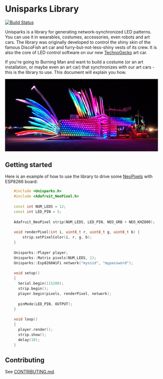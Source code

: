 # Unisparks Library

[![Build Status](https://travis-ci.org/unisparks/unisparks.svg?branch=master)](https://travis-ci.org/unisparks/unisparks)

Unisparks is a library for generating network-synchronized LED patterns. 
You can use it in wearables, costumes, accessories, even robots and art cars. The library was originally developed
to control the shiny skin of the famous DiscoFish art car and furry-but-not-less-shiny vests of its crew. It is
also the core of LED control software on our new [TechnoGecko](https://www.technogecko.org/) art car.

If you're going to Burning Man and want to build a costume (or an art installation, or maybe even an art car)
that synchronizes with our art cars - this is the library to use. This document will explain you how.

![Image](extras/docs/discofish.jpg)

## Getting started

Here is an example of how to use the library to 
drive some [NeoPixels](https://www.adafruit.com/index.php?main_page=category&cPath=168) with ESP8266 board:

```c++
    #include <Unisparks.h>
    #include <Adafruit_NeoPixel.h>

    const int NUM_LEDS = 12;
    const int LED_PIN = 5; 
 
    Adafruit_NeoPixel strip(NUM_LEDS, LED_PIN, NEO_GRB + NEO_KHZ800);

    void renderPixel(int i, uint8_t r, uint8_t g, uint8_t b) {
        strip.setPixelColor(i, r, g, b);       
    }

    Unisparks::Player player;
    Unisparks::Matrix pixels(NUM_LEDS, 1);
    Unisparks::Esp8266WiFi network("myssid", "mypassword");

    void setup()
    {
      Serial.begin(115200);
      strip.begin();
      player.begin(pixels, renderPixel, network);
 
      pinMode(LED_PIN, OUTPUT);
    }

    void loop()
    {
      player.render();
      strip.show();
      delay(10);
    }
```

## Contributing

See [CONTRIBUTING.md](CONTRIBUTING.md).
